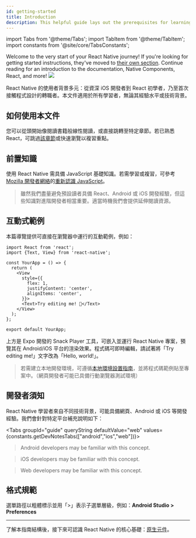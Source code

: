 ```yaml
---
id: getting-started
title: Introduction
description: This helpful guide lays out the prerequisites for learning React Native, using these docs, and setting up your environment.
---
```


import Tabs from '@theme/Tabs'; import TabItem from '@theme/TabItem'; import constants from '@site/core/TabsConstants';

<div className="content-banner">
  Welcome to the very start of your React Native journey! If you're looking for getting started instructions, they've moved to <a href="environment-setup">their own section</a>. Continue reading for an introduction to the documentation, Native Components, React, and more!
  <img className="content-banner-img" src="/docs/assets/p_android-ios-devices.svg" alt=" " />
</div>

React Native 的使用者背景多元：從資深 iOS 開發者到 React 初學者，乃至首次接觸程式設計的轉職者。本文件適用於所有學習者，無論其經驗水平或技術背景。

## 如何使用本文件

您可以從頭開始像閱讀書籍般線性閱讀，或直接跳轉至特定章節。若已熟悉 React，可跳過[該章節](intro-react)或快速瀏覽以複習重點。

## 前置知識

使用 React Native 需具備 JavaScript 基礎知識。若需學習或複習，可參考 [Mozilla 開發者網絡](https://developer.mozilla.org/en-US/docs/Web/JavaScript)的[重新認識 JavaScript](https://developer.mozilla.org/en-US/docs/Web/JavaScript/A_re-introduction_to_JavaScript)。

> 雖然我們盡量避免預設讀者具備 React、Android 或 iOS 開發經驗，但這些知識對進階開發者相當重要。適當時機我們會提供延伸閱讀資源。

## 互動式範例

本篇導覽提供可直接在瀏覽器中運行的互動範例，例如：

```SnackPlayer name=Hello%20World
import React from 'react';
import {Text, View} from 'react-native';

const YourApp = () => {
  return (
    <View
      style={{
        flex: 1,
        justifyContent: 'center',
        alignItems: 'center',
      }}>
      <Text>Try editing me! 🎉</Text>
    </View>
  );
};

export default YourApp;
```

上方是 Expo 開發的 Snack Player 工具，可嵌入並運行 React Native 專案，預覽其在 Android/iOS 平台的渲染效果。程式碼可即時編輯，請試著將「Try editing me!」文字改為「Hello, world!」。

> 若需建立本地開發環境，可遵循[本地環境設置指南](set-up-your-environment)，並將程式碼範例貼至專案中。（網頁開發者可能已具備行動瀏覽器測試環境）

## 開發者須知

React Native 學習者來自不同技術背景，可能具備網頁、Android 或 iOS 等開發經驗。我們會針對特定平台補充說明如下：

<Tabs groupId="guide" queryString defaultValue="web" values={constants.getDevNotesTabs(["android","ios","web"])}>

<TabItem value="android">

> Android developers may be familiar with this concept.

</TabItem>
<TabItem value="ios">

> iOS developers may be familiar with this concept.

</TabItem>
<TabItem value="web">

> Web developers may be familiar with this concept.

</TabItem>
</Tabs>

## 格式規範

選單路徑以粗體標示並用「>」表示子選單層級，例如：**Android Studio > Preferences**

---

了解本指南結構後，接下來可認識 React Native 的核心基礎：[原生元件](intro-react-native-components.md)。